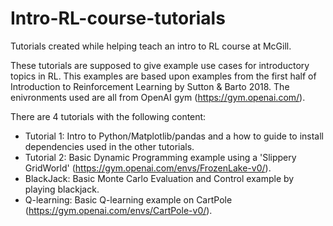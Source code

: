 # Intro-RL-course-tutorials
Tutorials created while helping teach an intro to RL course at McGill.

These tutorials are supposed to give example use cases for introductory topics in RL. This examples are based upon examples from the first half of Introduction to Reinforcement Learning by Sutton & Barto 2018. The enivronments used are all from OpenAI gym (https://gym.openai.com/).

There are 4 tutorials with the following content:

  - Tutorial 1: Intro to Python/Matplotlib/pandas and a how to guide to install dependencies used in the other tutorials.
  - Tutorial 2: Basic Dynamic Programming example using a 'Slippery GridWorld' (https://gym.openai.com/envs/FrozenLake-v0/).
  - BlackJack: Basic Monte Carlo Evaluation and Control example by playing blackjack.
  - Q-learning: Basic Q-learning example on CartPole (https://gym.openai.com/envs/CartPole-v0/).



